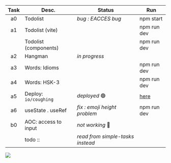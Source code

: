 | Task  | Desc.                 | Status                       | Run            |
|:-----:|-----------------------|------------------------------|----------------|
| a0    | Todolist              | _bug : EACCES bug_           | npm start
| a1    | Todolist (vite)       |                              | npm run dev 
|&#8203;| Todolist (components) |                              | npm run dev
| a2    | Hangman               | _in progress_                |
| a3    | Words: Idioms         |                              | npm run dev 
| a4    | Words: HSK-3          |                              | npm run dev
| a5    | Deploy: `io/coughing` | _deployed_ :green_circle:    | [here](https://nuoxoxo.github.io/coughing)
| a6    | useState . useRef     | _fix : emoji height problem_ | npm run dev
| b0    | AOC: access to input  | _not working_ :red_circle:   | 
|&#8203;| todo :: | _read from simple-tasks instead_

![](https://i.imgur.com/Vi97P6T.jpg)

